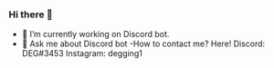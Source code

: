### Hi there 👋

- 🔭 I’m currently working on Discord bot.
- 🌱 Ask me about Discord bot
-How to contact me? Here!
Discord: DEG#3453
Instagram: degging1
